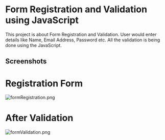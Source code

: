# Form Registration and Validation using JavaScript

This project is about Form Registration and Validation. User would enter details like Name, Email Address, Password etc. All the validation is being done using the JavaScript.

## Screenshots

# Registration Form

![formRegistration.png](https://python-project.000webhostapp.com/formRegistration.png)

# After Validation

![formValidation.png](https://python-project.000webhostapp.com/formValidation.png)